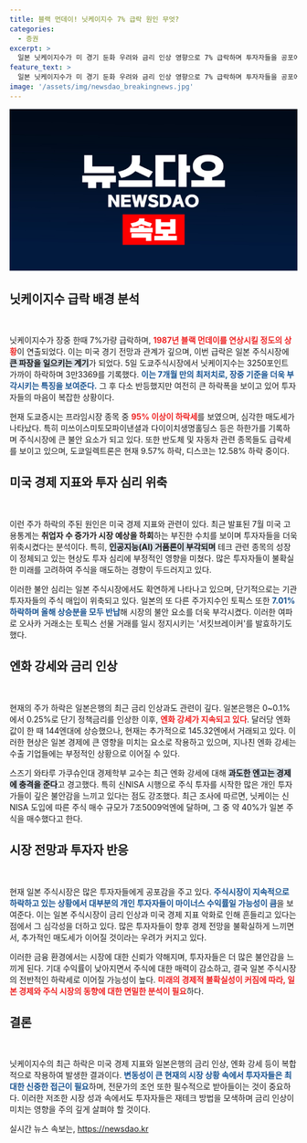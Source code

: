 ```yaml
---
title: 블랙 먼데이! 닛케이지수 7% 급락 원인 무엇?
categories:
  - 증권
excerpt: >
  일본 닛케이지수가 미 경기 둔화 우려와 금리 인상 영향으로 7% 급락하며 투자자들을 공포에 몰아넣었습니다. 엔화 강세와 맞물린 주식 시장의 불확실성이 투자 심리를 더욱 위축시키고 있습니다.
feature_text: >
  일본 닛케이지수가 미 경기 둔화 우려와 금리 인상 영향으로 7% 급락하며 투자자들을 공포에 몰아넣었습니다. 엔화 강세와 맞물린 주식 시장의 불확실성이 투자 심리를 더욱 위축시키고 있습니다.
image: '/assets/img/newsdao_breakingnews.jpg'
---
```


<p><img src="/assets/img/newsdao_breakingnews.jpg" alt="cryptoinkorea 속보" /></p>

<h2 data-ke-size="size26">닛케이지수 급락 배경 분석</h2>

<p data-ke-size="size16">&nbsp;</p>

<p>닛케이지수가 장중 한때 7%가량 급락하며, <b><span style="color: #ee2323;">1987년 블랙 먼데이를 연상시킬 정도의 상황</span></b>이 연출되었다. 이는 미국 경기 전망과 관계가 깊으며, 이번 급락은 일본 주식시장에 <b><span style="background-color: #21538527;">큰 파장을 일으키는 계기</span></b>가 되었다. 5일 도쿄주식시장에서 닛케이지수는 3250포인트 가까이 하락하며 3만3369를 기록했다. <b><span style="color: #1a5490;">이는 7개월 만의 최저치로, 장중 기준을 더욱 부각시키는 특징을 보여준다.</span></b> 그 후 다소 반등했지만 여전히 큰 하락폭을 보이고 있어 투자자들의 마음이 복잡한 상황이다.</p>

<p>현재 도쿄증시는 프라임시장 종목 중 <b><span style="color: #ee2323;">95% 이상이 하락세</span></b>를 보였으며, 심각한 매도세가 나타났다. 특히 미쓰이스미토모파이낸셜과 다이이치생명홀딩스 등은 하한가를 기록하며 주식시장에 큰 불안 요소가 되고 있다. 또한 반도체 및 자동차 관련 종목들도 급락세를 보이고 있으며, 도쿄일렉트론은 현재 9.57% 하락, 디스코는 12.58% 하락 중이다.</p>

<h2 data-ke-size="size26">미국 경제 지표와 투자 심리 위축</h2>

<p data-ke-size="size16">&nbsp;</p>

<p>이런 주가 하락의 주된 원인은 미국 경제 지표와 관련이 있다. 최근 발표된 7월 미국 고용통계는 <b><span style="ee2323;">취업자 수 증가가 시장 예상을 하회</span></b>하는 부진한 수치를 보이며 투자자들을 더욱 위축시켰다는 분석이다. 특히, <b><span style="background-color: #21538527;">인공지능(AI) 거품론이 부각되며</span></b> 테크 관련 종목의 성장이 정체되고 있는 현상도 투자 심리에 부정적인 영향을 미쳤다. 많은 투자자들이 불확실한 미래를 고려하여 주식을 매도하는 경향이 두드러지고 있다.</p>

<p>이러한 불안 심리는 일본 주식시장에서도 확연하게 나타나고 있으며, 단기적으로는 기관투자자들의 주식 매입이 위축되고 있다. 일본의 또 다른 주가지수인 토픽스 또한 <b><span style="color: #1a5490;">7.01% 하락하며 올해 상승분을 모두 반납</span></b>해 시장의 불안 요소를 더욱 부각시켰다. 이러한 여파로 오사카 거래소는 토픽스 선물 거래를 일시 정지시키는 '서킷브레이커'를 발효하기도 했다.</p>

<h2 data-ke-size="size26">엔화 강세와 금리 인상</h2>

<p data-ke-size="size16">&nbsp;</p>

<p>현재의 주가 하락은 일본은행의 최근 금리 인상과도 관련이 깊다. 일본은행은 0~0.1%에서 0.25%로 단기 정책금리를 인상한 이후, <b><span style="color: #ee2323;">엔화 강세가 지속되고 있다</span></b>. 달러당 엔화값이 한 때 144엔대에 상승했으나, 현재는 추가적으로 145.32엔에서 거래되고 있다. 이러한 현상은 일본 경제에 큰 영향을 미치는 요소로 작용하고 있으며, 지나친 엔화 강세는 수출 기업들에는 부정적인 상황으로 이어질 수 있다.</p>

<p>스즈기 와타루 가쿠슈인대 경제학부 교수는 최근 엔화 강세에 대해 <b><span style="background-color: #21538527;">과도한 엔고는 경제에 충격을 준다</span></b>고 경고했다. 특히 신NISA 시행으로 주식 투자를 시작한 많은 개인 투자가들이 깊은 불안감을 느끼고 있다는 점도 강조했다. 최근 조사에 따르면, 닛케이는 신NISA 도입에 따른 주식 매수 규모가 7조5009억엔에 달하며, 그 중 약 40%가 일본 주식을 매수했다고 한다.</p>

<h2 data-ke-size="size26">시장 전망과 투자자 반응</h2>

<p data-ke-size="size16">&nbsp;</p>

<p>현재 일본 주식시장은 많은 투자자들에게 공포감을 주고 있다. <b><span style="color: #1a5490;">주식시장이 지속적으로 하락하고 있는 상황에서 대부분의 개인 투자자들이 마이너스 수익률일 가능성이 큼</span></b>을 보여준다. 이는 일본 주식시장이 금리 인상과 미국 경제 지표 악화로 인해 흔들리고 있다는 점에서 그 심각성을 더하고 있다. 많은 투자자들이 향후 경제 전망을 불확실하게 느끼면서, 추가적인 매도세가 이어질 것이라는 우려가 커지고 있다.</p>

<p>이러한 금융 환경에서는 시장에 대한 신뢰가 약해지며, 투자자들은 더 많은 불안감을 느끼게 된다. 기대 수익률이 낮아지면서 주식에 대한 매력이 감소하고, 결국 일본 주식시장의 전반적인 하락세로 이어질 가능성이 높다. <b><span style="color: #ee2323;">미래의 경제적 불확실성이 커짐에 따라, 일본 경제와 주식 시장의 동향에 대한 면밀한 분석이 필요</span></b>하다. </p>

<h2 data-ke-size="size26">결론</h2>

<p data-ke-size="size16">&nbsp;</p>

<p>닛케이지수의 최근 하락은 미국 경제 지표와 일본은행의 금리 인상, 엔화 강세 등이 복합적으로 작용하여 발생한 결과이다. <b><span style="color: #1a5490;">변동성이 큰 현재의 시장 상황 속에서 투자자들은 최대한 신중한 접근이 필요</span></b>하며, 전문가의 조언 또한 필수적으로 받아들이는 것이 중요하다. 이러한 저조한 시장 성과 속에서도 투자자들은 재테크 방법을 모색하며 금리 인상이 미치는 영향을 주의 깊게 살펴야 할 것이다.</p>
실시간 뉴스 속보는, <a href="https://newsdao.kr" rel="dofollow">https://newsdao.kr</a>



